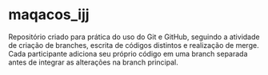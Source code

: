 # maqacos_ijj
Repositório criado para prática do uso do Git e GitHub, seguindo a atividade de criação de branches, escrita de códigos distintos e realização de merge. Cada participante adiciona seu próprio código em uma branch separada antes de integrar as alterações na branch principal.
